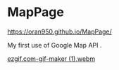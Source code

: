 # MapPage
https://oran950.github.io/MapPage/

My first use of Google Map API . 



[ezgif.com-gif-maker (1).webm](https://user-images.githubusercontent.com/43114098/201477362-ef0b63ae-36da-41b7-8c9c-359112df3b81.webm)

